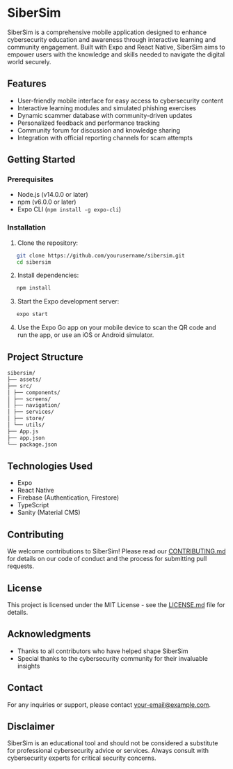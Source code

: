 # SiberSim

SiberSim is a comprehensive mobile application designed to enhance cybersecurity education and awareness through interactive learning and community engagement. Built with Expo and React Native, SiberSim aims to empower users with the knowledge and skills needed to navigate the digital world securely.

## Features

- User-friendly mobile interface for easy access to cybersecurity content
- Interactive learning modules and simulated phishing exercises
- Dynamic scammer database with community-driven updates
- Personalized feedback and performance tracking
- Community forum for discussion and knowledge sharing
- Integration with official reporting channels for scam attempts

## Getting Started

### Prerequisites

- Node.js (v14.0.0 or later)
- npm (v6.0.0 or later)
- Expo CLI (`npm install -g expo-cli`)

### Installation

1. Clone the repository:

```bash
   git clone https://github.com/yourusername/sibersim.git
   cd sibersim
```

2. Install dependencies:

```bash
   npm install
```

3. Start the Expo development server:

```bash
   expo start
```

4. Use the Expo Go app on your mobile device to scan the QR code and run the app, or use an iOS or Android simulator.

## Project Structure

```bash
sibersim/
├── assets/
├── src/
│ ├── components/
│ ├── screens/
│ ├── navigation/
│ ├── services/
│ ├── store/
│ └── utils/
├── App.js
├── app.json
└── package.json
```

## Technologies Used

- Expo
- React Native
- Firebase (Authentication, Firestore)
- TypeScript
- Sanity (Material CMS)

## Contributing

We welcome contributions to SiberSim! Please read our [CONTRIBUTING.md](CONTRIBUTING.md) for details on our code of conduct and the process for submitting pull requests.

## License

This project is licensed under the MIT License - see the [LICENSE.md](LICENSE.md) file for details.

## Acknowledgments

- Thanks to all contributors who have helped shape SiberSim
- Special thanks to the cybersecurity community for their invaluable insights

## Contact

For any inquiries or support, please contact [your-email@example.com](mailto:your-email@example.com).

## Disclaimer

SiberSim is an educational tool and should not be considered a substitute for professional cybersecurity advice or services. Always consult with cybersecurity experts for critical security concerns.

